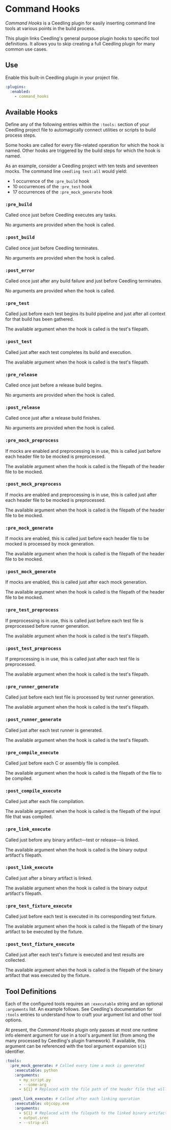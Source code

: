 # Command Hooks

_Command Hooks_ is a Ceedling plugin for easily inserting command line tools at various points in the build process.

This plugin links Ceedling's general purpose plugin hooks to specific tool definitions. It allows you to skip creating a full Ceedling plugin for many common use cases.

## Use

Enable this built-in Ceedling plugin in your project file.

```yaml
:plugins:
  :enabled:
    - command_hooks
```

## Available Hooks

Define any of the following entries within the `:tools:` section of your Ceedling project file to automagically connect utilities or scripts to build process steps.

Some hooks are called for every file-related operation for which the hook is named. Other hooks are triggered by the build steps for which the hook is named.

As an example, consider a Ceedling project with ten tests and seventeen mocks. The command line `ceedling test:all` would yield:

- 1 occurrence of the `:pre_build` hook
- 10 occurrences of the `:pre_test` hook
- 17 occurrences of the `:pre_mock_generate` hook

### `:pre_build`

Called once just before Ceedling executes any tasks.

No arguments are provided when the hook is called.

### `:post_build`

Called once just before Ceedling terminates.

No arguments are provided when the hook is called.

### `:post_error`

Called once just after any build failure and just before Ceedling terminates.

No arguments are provided when the hook is called.

### `:pre_test`

Called just before each test begins its build pipeline and just after all context for that build has been gathered.

The available argument when the hook is called is the test's filepath.

### `:post_test`

Called just after each test completes its build and execution.

The available argument when the hook is called is the test's filepath.

### `:pre_release`

Called once just before a release build begins.

No arguments are provided when the hook is called.

### `:post_release`

Called once just after a release build finishes.

No arguments are provided when the hook is called.

### `:pre_mock_preprocess`

If mocks are enabled and preprocessing is in use, this is called just before each header file to be mocked is preprocessed.

The available argument when the hook is called is the filepath of the header file to be mocked.

### `:post_mock_preprocess`

If mocks are enabled and preprocessing is in use, this is called just after each header file to be mocked is preprocessed.

The available argument when the hook is called is the filepath of the header file to be mocked.

### `:pre_mock_generate`

If mocks are enabled, this is called just before each header file to be mocked is processed by mock generation.

The available argument when the hook is called is the filepath of the header file to be mocked.

### `:post_mock_generate`

If mocks are enabled, this is called just after each mock generation.

The available argument when the hook is called is the filepath of the header file to be mocked.

### `:pre_test_preprocess`

If preprocessing is in use, this is called just before each test file is preprocessed before runner generation.

The available argument when the hook is called is the test's filepath.

### `:post_test_preprocess`

If preprocessing is in use, this is called just after each test file is preprocessed.

The available argument when the hook is called is the test's filepath.

### `:pre_runner_generate`

Called just before each test file is processed by test runner generation.

The available argument when the hook is called is the test's filepath.

### `:post_runner_generate`

Called just after each test runner is generated.

The available argument when the hook is called is the test's filepath.

### `:pre_compile_execute`

Called just before each C or assembly file is compiled.

The available argument when the hook is called is the filepath of the file to be compiled.

### `:post_compile_execute`

Called just after each file compilation.

The available argument when the hook is called is the filepath of the input file that was compiled.

### `:pre_link_execute`

Called just before any binary artifact—test or release—is linked.

The available argument when the hook is called is the binary output artifact's filepath.

### `:post_link_execute`

Called just after a binary artifact is linked.

The available argument when the hook is called is the binary output artifact's filepath.

### `:pre_test_fixture_execute`

Called just before each test is executed in its corresponding test fixture.

The available argument when the hook is called is the filepath of the binary artifact to be executed by the fixture.

### `:post_test_fixture_execute`

Called just after each test's fixture is executed and test results are collected.

The available argument when the hook is called is the filepath of the binary artifact that was executed by the fixture.

## Tool Definitions

Each of the configured tools requires an `:executable` string and an optional `:arguments` list. An example follows. See Ceedling's documentation for `:tools` entries to understand how to craft your argument list and other tool options.

At present, the _Command Hooks_ plugin only passes at most one runtime info element argument for use in a tool's argument list (from among the many processed by Ceedling's plugin framework). If available, this argument can be referenced with the tool argument expansion `${1}` identifier.

```yaml
:tools:
  :pre_mock_generate: # Called every time a mock is generated
    :executable: python
    :arguments:
      - my_script.py
      - --some-arg
      - ${1} # Replaced with the file path of the header file that will be mocked
      
  :post_link_execute: # Called after each linking operation
    :executable: objcopy.exe
    :arguments:
      - ${1} # Replaced with the filepath to the linked binary artifact
      - output.srec
      - --strip-all
```

